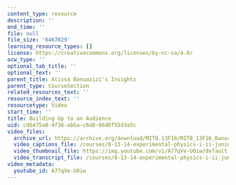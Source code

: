 ```yaml
---
content_type: resource
description: ''
end_time: ''
file: null
file_size: '6467029'
learning_resource_types: []
license: https://creativecommons.org/licenses/by-nc-sa/4.0/
ocw_type: ''
optional_tab_title: ''
optional_text: ''
parent_title: Atissa Banuazizi's Insights
parent_type: CourseSection
related_resources_text: ''
resource_index_text: ''
resourcetype: Video
start_time: ''
title: Building Up to an Audience
uid: cd6475a8-4f36-abba-c6d8-66d8f55d3a5c
video_files:
  archive_url: https://archive.org/download/MIT8.13F16/MIT8_13F16_Banuazizi_Building_Up_to_an_Audience_300k.mp4
  video_captions_file: /courses/8-13-14-experimental-physics-i-ii-junior-lab-fall-2016-spring-2017/093fc8e473305d7ba10b2d97993d3a6f_A77qVe-U0iw.vtt
  video_thumbnail_file: https://img.youtube.com/vi/A77qVe-U0iw/default.jpg
  video_transcript_file: /courses/8-13-14-experimental-physics-i-ii-junior-lab-fall-2016-spring-2017/a298fd507a61bf722819449a5556337d_A77qVe-U0iw.pdf
video_metadata:
  youtube_id: A77qVe-U0iw
---
```

